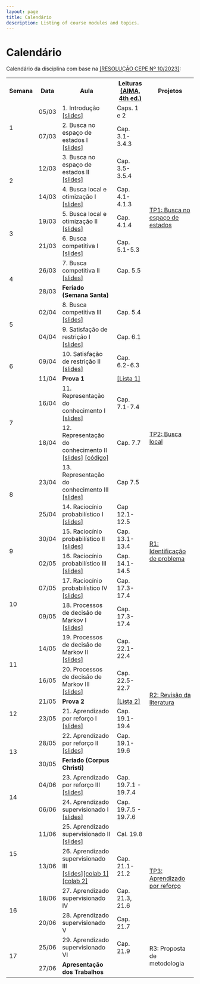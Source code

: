 ```yaml
---
layout: page
title: Calendário
description: Listing of course modules and topics.
---
```


# Calendário

Calendário da disciplina com base na [[RESOLUÇÃO CEPE Nº 10/2023]](https://res.ufv.br/wp-content/uploads/2023/11/Resolucao-Cepe-no-10-2023.pdf):

<!-- {% for module in site.modules %}
{{ module }}
{% endfor %} -->

<table>
  <tr>
    <th>Semana</th>
    <th>Data</th>
    <th>Aula</th>
    <th>Leituras<br><a href="https://aima.cs.berkeley.edu/">(AIMA, 4th ed.)</a></th>
    <th>Projetos</th>
  </tr>

  <!-- Semana 1 -->
  <tr>
    <td rowspan="2">1</td>
    <td>05/03</td>
    <td>1. Introdução<br><a href="{{ 'assets/slides/A01-introducao.pdf' | relative_url }}">[slides]</a></td>
    <td>Caps. 1 e 2</td>
    <td></td>
  </tr>
  <tr>
    <td>07/03</td>
    <td>2. Busca no espaço de estados I<br><a href="{{ 'assets/slides/A02-busca-estados1.pdf' | relative_url }}">[slides]</a></td>
    <td>Cap. 3.1-3.4.3</td>
    <td></td>
  </tr>

  <!-- Semana 2 -->
  <tr>
    <td rowspan="2">2</td>
    <td>12/03</td>
    <td>3. Busca no espaço de estados II<br><a href="{{ 'assets/slides/A03-busca-estados2.pdf' | relative_url }}">[slides]</a></td>
    <td>Cap. 3.5-3.5.4</td>
    <td rowspan="5"><a href="{{ site.url }}/assignments/tp1-busca">TP1: Busca no espaço de estados</a></td>
  </tr>
  <tr>
    <td>14/03</td>
    <td>4. Busca local e otimização I<br><a href="{{ 'assets/slides/A04-busca-local1.pdf' | relative_url }}">[slides]</a></td>
    <td>Cap. 4.1-4.1.3</td>
  </tr>

  <!-- Semana 3 -->
  <tr>
    <td rowspan="2">3</td>
    <td>19/03</td>
    <td>5. Busca local e otimização II<br><a href="{{ 'assets/slides/A05-busca-local2.pdf' | relative_url }}">[slides]</a></td>
    <td>Cap. 4.1.4</td>
  </tr>
  <tr>
    <td>21/03</td>
    <td>6. Busca competitiva I<br><a href="{{ 'assets/slides/A06-busca-adversarial1.pdf' | relative_url }}">[slides]</a></td>
    <td>Cap. 5.1-5.3</td>
  </tr>

  <!-- Semana 5 -->
  <tr>
    <td rowspan="2">4</td>
    <td>26/03</td>
    <td>7. Busca competitiva II<br><a href="{{ 'assets/slides/A07-busca-adversarial2.pdf' | relative_url }}">[slides]</a></td>
    <td>Cap. 5.5</td>
  </tr>
  <tr>
    <td>28/03</td>
    <td><b>Feriado (Semana Santa)</b></td>
    <td></td>
    <td></td>
  </tr>

  <!-- Semana 6 -->
  <tr>
    <td rowspan="2">5</td>
    <td>02/04</td>
    <td>8. Busca competitiva III<br><a href="{{ 'assets/slides/A08-busca-adversarial3.pdf' | relative_url }}">[slides]</a></td>
    <td>Cap. 5.4</td>
    <td></td>
  </tr>
  <tr>
    <td>04/04</td>
    <td>9. Satisfação de restrição I<br><a href="{{ 'assets/slides/A09-csp1.pdf' | relative_url }}">[slides]</a></td>
    <td>Cap. 6.1</td>
    <td></td>
  </tr>

  <!-- Semana 7 -->
  <tr>
    <td rowspan="2">6</td>
    <td>09/04</td>
    <td>10. Satisfação de restrição II<br><a href="{{ 'assets/slides/A10-csp2.pdf' | relative_url }}">[slides]</a></td>
    <td>Cap. 6.2-6.3</td>
    <td rowspan="6"><a href="{{ site.url }}/assignments/tp2-busca-local">TP2: Busca local</a></td>
  </tr>
  <tr>
    <td>11/04</td>
    <td><b>Prova 1</b></td>
    <td><a href="{{ 'assets/homework/lista1.pdf' | relative_url }}">[Lista 1]</a></td>
  </tr>

  <!-- Semana 8 -->
  <tr>
    <td rowspan="2">7</td>
    <td>16/04</td>
    <td>11. Representação do conhecimento I<br><a href="{{ 'assets/slides/A11-conhecimento1.pdf' | relative_url }}">[slides]</a></td>
    <td>Cap. 7.1-7.4</td>
  </tr>
  <tr>
    <td>18/04</td>
    <td>12. Representação do conhecimento II<br>
      <a href="{{ 'assets/slides/A12-conhecimento2.pdf' | relative_url }}">[slides]</a>
      <a href="{{ 'assets/code/A12-conhecimento.zip' | relative_url }}">[código]</a>
    </td>
    <td>Cap. 7.7</td>
  </tr>  

  <!-- Semana 9 -->
  <tr>
    <td rowspan="2">8</td>
    <td>23/04</td>
    <td>13. Representação do conhecimento III<br><a href="{{ 'assets/slides/A13-conhecimento3.pdf' | relative_url }}">[slides]</a></td>
    <td>Cap 7.5</td>
  </tr>
  <tr>
    <td>25/04</td>
    <td>14. Raciocínio probabilístico I<br><a href="{{ 'assets/slides/A14-incerteza1.pdf' | relative_url }}">[slides]</a></td>
    <td>Cap 12.1-12.5</td>  
  </tr>  

  <!-- Semana 10 -->
  <tr>
    <td rowspan="2">9</td>
    <td>30/04</td>
    <td>15. Raciocínio probabilístico II<br><a href="{{ 'assets/slides/A15-incerteza2.pdf' | relative_url }}">[slides]</a></td>
    <td>Cap. 13.1-13.4</td>
    <td rowspan="2"><a href="{{ site.url }}/assignments/r1-problema">R1: Identificação de problema</a></td>
  </tr>
  <tr>
    <td>02/05</td>
    <td>16. Raciocínio probabilístico III<br><a href="{{ 'assets/slides/A16-incerteza3.pdf' | relative_url }}">[slides]</a></td>
    <td>Cap. 14.1-14.5</td>
  </tr>  

  <!-- Semana 11 -->
  <tr>
    <td rowspan="2">10</td>
    <td>07/05</td>
    <td>17. Raciocínio probabilístico IV<br><a href="{{ 'assets/slides/A17-incerteza4.pdf' | relative_url }}">[slides]</a></td>
    <td>Cap. 17.3-17.4</td>
    <td rowspan="10"><a href="{{ site.url }}/assignments/r2-revisao">R2: Revisão da literatura</a></td>
  </tr>
  <tr>
    <td>09/05</td>
    <td>18. Processos de decisão de Markov I<br><a href="{{ 'assets/slides/A18-mdp1.pdf' | relative_url }}">[slides]</a></td>
    <td>Cap. 17.3-17.4</td>
  </tr>  

  <!-- Semana 12 -->
  <tr>
    <td rowspan="2">11</td>
    <td>14/05</td>
    <td>19. Processos de decisão de Markov II<br><a href="{{ 'assets/slides/A19-mdp2.pdf' | relative_url }}">[slides]</a></td>
    <td>Cap. 22.1-22.4</td>
  </tr>
  <tr>
    <td>16/05</td>
    <td>20. Processos de decisão de Markov III<br><a href="{{ 'assets/slides/A20-mdp3.pdf' | relative_url }}">[slides]</a></td>
    <td>Cap. 22.5-22.7</td>
  </tr>  

  <!-- Semana 13 -->
  <tr>
    <td rowspan="2">12</td>
    <td>21/05</td>
    <td><b>Prova 2</b></td>
    <td><a href="{{ 'assets/homework/lista2.pdf' | relative_url }}">[Lista 2]</a></td>
  </tr>
  <tr>
    <td>23/05</td>
    <td>21. Aprendizado por reforço I<br><a href="{{ 'assets/slides/A21-rl1.pdf' | relative_url }}">[slides]</a></td>
    <td>Cap. 19.1-19.4</td> 
  </tr>  

  <!-- Semana 14 -->
  <tr>
    <td rowspan="2">13</td>
    <td>28/05</td>
    <td>22. Aprendizado por reforço II<br><a href="{{ 'assets/slides/A22-rl2.pdf' | relative_url }}">[slides]</a></td>
    <td>Cap. 19.1-19.6</td>
  </tr>
  <tr>
    <td>30/05</td>
    <td><b>Feriado (Corpus Christi)</b></td>
    <td></td>
  </tr>  

  <!-- Semana 15 -->
  <tr>
    <td rowspan="2">14</td>
    <td>04/06</td>
    <td>23. Aprendizado por reforço III<br><a href="{{ 'assets/slides/A23-rl3.pdf' | relative_url }}">[slides]</a></td>
    <td>Cap. 19.7.1 - 19.7.4</td>
  </tr>
  <tr>
    <td>06/06</td>
    <td>24. Aprendizado supervisionado I<br><a href="{{ 'assets/slides/A24-ml1.pdf' | relative_url }}">[slides]</a></td>
    <td>Cap. 19.7.5 - 19.7.6</td>
  </tr>  

  <!-- Semana 16 -->
  <tr>
    <td rowspan="2">15</td>
    <td>11/06</td>
    <td>25. Aprendizado supervisionado II<br><a href="{{ 'assets/slides/A25-ml2.pdf' | relative_url }}">[slides]</a></td>
    <td>Cal. 19.8</td>
    <td rowspan="4"><a href="{{ site.url }}/assignments/tp3-aprendizado-reforco">TP3: Aprendizado por reforço</a></td>
  </tr>
  <tr>
    <td>13/06</td>
    <td>26. Aprendizado supervisionado III<br><a href="{{ 'assets/slides/A26-ml3.pdf' | relative_url }}">[slides]</a><a href="{{ 'https://colab.research.google.com/drive/1Osf18leU7bW0lCDUfyPTqy3Xr_68iviV?usp=sharing' | relative_url }}">[colab 1]</a><a href="{{ 'https://colab.research.google.com/drive/1hC680xDkpO34eXwkhC9xtumpvRozKiiz?usp=sharing' | relative_url }}">[colab 2]</a></td>
    <td>Cap.  21.1-21.2</td>
  </tr>  

  <!-- Semana 17 -->
  <tr>
    <td rowspan="2">16</td>
    <td>18/06</td>
    <td>27. Aprendizado supervisionado IV</td>
    <td>Cap. 21.3, 21.6</td>
  </tr>
  <tr>
    <td>20/06</td>
    <td>28. Aprendizado supervisionado V</td>
    <td>Cap. 21.7</td>
  </tr>  

  <!-- Semana 18 -->
  <tr>
    <td rowspan="2">17</td>
    <td>25/06</td>
    <td>29. Aprendizado supervisionado VI</td>
    <td>Cap. 21.9</td>
    <td rowspan="2">R3: Proposta de metodologia</td>
  </tr>
  <tr>
    <td>27/06</td>
    <td><b>Apresentação dos Trabalhos</b></td>
    <td></td>
  </tr>  

</table>
